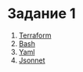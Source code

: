 # Задание 1
1. [Terraform](https://github.com/urinev/dz/blob/main/tf.jpg)
2. [Bash]()
3. [Yaml]()
4. [Jsonnet]()
